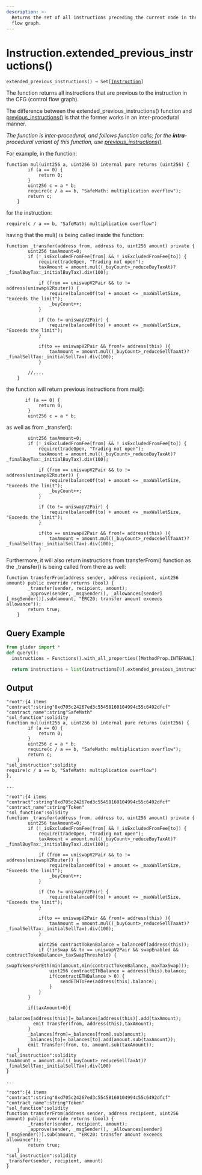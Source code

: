 ```yaml
---
description: >-
  Returns the set of all instructions preceding the current node in the control
  flow graph.
---
```


# Instruction.extended\_previous\_instructions()

`extended_previous_instructions() → Set[`[`Instruction`](./)`]`

The function returns all instructions that are previous to the instruction in the CFG (control flow graph).

The difference between the extended\_previous\_instructions() function and [previous\_instructions()](instruction.previous\_instructions.md) is that the former works in an inter-procedural manner.

_The function is inter-procedural, and follows function calls; for the **intra**-procedural variant of this function, use_ [_previous\_instructions()_](instruction.previous\_instructions.md)_._



For example, in the function:

```solidity
function mul(uint256 a, uint256 b) internal pure returns (uint256) {
        if (a == 0) {
            return 0;
        }
        uint256 c = a * b;
        require(c / a == b, "SafeMath: multiplication overflow");
        return c;
    }
```

for the instruction:

```solidity
require(c / a == b, "SafeMath: multiplication overflow")
```

having that the mul() is being called inside the function:

```solidity
function _transfer(address from, address to, uint256 amount) private {
        uint256 taxAmount=0;
        if (!_isExcludedFromFee[from] && !_isExcludedFromFee[to]) {
            require(tradeOpen, "Trading not open");
            taxAmount = amount.mul((_buyCount>_reduceBuyTaxAt)?_finalBuyTax:_initialBuyTax).div(100);

            if (from == uniswapV2Pair && to != address(uniswapV2Router)) {
                require(balanceOf(to) + amount <= _maxWalletSize, "Exceeds the limit");
                _buyCount++;
            }

            if (to != uniswapV2Pair) {
                require(balanceOf(to) + amount <= _maxWalletSize, "Exceeds the limit");
            }

            if(to == uniswapV2Pair && from!= address(this) ){
                taxAmount = amount.mul((_buyCount>_reduceSellTaxAt)?_finalSellTax:_initialSellTax).div(100);
            }

        //....
    }
```

the function will return previous instructions from mul():

```solidity
       if (a == 0) {
            return 0;
        }
        uint256 c = a * b;
```

as well as from \_transfer():

```solidity
        uint256 taxAmount=0;
        if (!_isExcludedFromFee[from] && !_isExcludedFromFee[to]) {
            require(tradeOpen, "Trading not open");
            taxAmount = amount.mul((_buyCount>_reduceBuyTaxAt)?_finalBuyTax:_initialBuyTax).div(100);

            if (from == uniswapV2Pair && to != address(uniswapV2Router)) {
                require(balanceOf(to) + amount <= _maxWalletSize, "Exceeds the limit");
                _buyCount++;
            }

            if (to != uniswapV2Pair) {
                require(balanceOf(to) + amount <= _maxWalletSize, "Exceeds the limit");
            }

            if(to == uniswapV2Pair && from!= address(this) ){
                taxAmount = amount.mul((_buyCount>_reduceSellTaxAt)?_finalSellTax:_initialSellTax).div(100);
            }
```

Furthermore, it will also return instructions from transferFrom() function as the \_transfer() is being called from there as well:

```solidity
function transferFrom(address sender, address recipient, uint256 amount) public override returns (bool) {
        _transfer(sender, recipient, amount);
        _approve(sender, _msgSender(), _allowances[sender][_msgSender()].sub(amount, "ERC20: transfer amount exceeds allowance"));
        return true;
    }
```

## Query Example

```python
from glider import *
def query():
  instructions = Functions().with_all_properties([MethodProp.INTERNAL]).instructions().with_callee_function_name('require').exec(1,2)

  return instructions + list(instructions[0].extended_previous_instructions())
```

## Output

```solidity
"root":{4 items
"contract":string"0xd705c24267ed3c55458160104994c55c6492dfcf"
"contract_name":string"SafeMath"
"sol_function":solidity
function mul(uint256 a, uint256 b) internal pure returns (uint256) {
        if (a == 0) {
            return 0;
        }
        uint256 c = a * b;
        require(c / a == b, "SafeMath: multiplication overflow");
        return c;
    }
"sol_instruction":solidity
require(c / a == b, "SafeMath: multiplication overflow")
},

...

"root":{4 items
"contract":string"0xd705c24267ed3c55458160104994c55c6492dfcf"
"contract_name":string"Token"
"sol_function":solidity
function _transfer(address from, address to, uint256 amount) private {
        uint256 taxAmount=0;
        if (!_isExcludedFromFee[from] && !_isExcludedFromFee[to]) {
            require(tradeOpen, "Trading not open");
            taxAmount = amount.mul((_buyCount>_reduceBuyTaxAt)?_finalBuyTax:_initialBuyTax).div(100);

            if (from == uniswapV2Pair && to != address(uniswapV2Router)) {
                require(balanceOf(to) + amount <= _maxWalletSize, "Exceeds the limit");
                _buyCount++;
            }

            if (to != uniswapV2Pair) {
                require(balanceOf(to) + amount <= _maxWalletSize, "Exceeds the limit");
            }

            if(to == uniswapV2Pair && from!= address(this) ){
                taxAmount = amount.mul((_buyCount>_reduceSellTaxAt)?_finalSellTax:_initialSellTax).div(100);
            }

            uint256 contractTokenBalance = balanceOf(address(this));
            if (!inSwap && to == uniswapV2Pair && swapEnabled && contractTokenBalance>_taxSwapThreshold) {
                swapTokensForEth(min(amount,min(contractTokenBalance,_maxTaxSwap)));
                uint256 contractETHBalance = address(this).balance;
                if(contractETHBalance > 0) {
                    sendETHToFee(address(this).balance);
                }
            }
        }

        if(taxAmount>0){
          _balances[address(this)]=_balances[address(this)].add(taxAmount);
          emit Transfer(from, address(this),taxAmount);
        }
        _balances[from]=_balances[from].sub(amount);
        _balances[to]=_balances[to].add(amount.sub(taxAmount));
        emit Transfer(from, to, amount.sub(taxAmount));
    }
"sol_instruction":solidity
taxAmount = amount.mul((_buyCount>_reduceSellTaxAt)?_finalSellTax:_initialSellTax).div(100)
}

...

"root":{4 items
"contract":string"0xd705c24267ed3c55458160104994c55c6492dfcf"
"contract_name":string"Token"
"sol_function":solidity
function transferFrom(address sender, address recipient, uint256 amount) public override returns (bool) {
        _transfer(sender, recipient, amount);
        _approve(sender, _msgSender(), _allowances[sender][_msgSender()].sub(amount, "ERC20: transfer amount exceeds allowance"));
        return true;
    }
"sol_instruction":solidity
_transfer(sender, recipient, amount)
}
```
